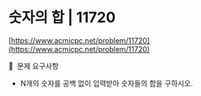 # 숫자의 합 | 11720

[https://www.acmicpc.net/problem/11720](https://www.acmicpc.net/problem/11720)

🙏  문제 요구사항

- N개의 숫자를 공백 없이 입력받아 숫자들의 합을 구하시오.